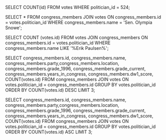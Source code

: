 <!-- Release 1  -->

<!-- 1. Hitung jumlah vote untuk Sen. Olympia Snowe yang memiliki id 524. -->
SELECT COUNT(id) FROM votes WHERE politician_id = 524;

<!-- 2. Sekarang lakukan JOIN tanpa menggunakan id `524`. Query kedua tabel votes dan congress_members. -->
SELECT * FROM congress_members JOIN votes ON congress_members.id = votes.politician_id WHERE congress_members.name = 'Sen. Olympia Snowe';

<!-- 3. Sekarang gimana dengan representative Erik Paulsen? Berapa banyak vote yang dia dapatkan? -->
SELECT COUNT (votes.id) FROM votes JOIN congress_members ON congress_members.id = votes.politician_id WHERE congress_members.name LIKE '%Erik Paulsen%';

<!-- 4. Buatlah daftar peserta Congress yang mendapatkan vote terbanyak. Jangan sertakan field `created_at` dan `updated_at`. -->
SELECT congress_members.id, congress_members.name, congress_members.party,congress_members.location, congress_members.grade_1996, congress_members.grade_current, congress_members.years_in_congress, congress_members.dw1_score, COUNT(votes.id) FROM congress_members JOIN votes ON votes.politician_id = congress_members.id GROUP BY votes.politician_id ORDER BY COUNT(votes.id) DESC LIMIT 3;

<!-- 5. Sekarang buatlah sebuah daftar semua anggota Congress yang setidaknya mendapatkan beberapa vote dalam urutan dari yang paling sedikit. Dan juga jangan sertakan field-field yang memiliki tipe date. -->
SELECT congress_members.id, congress_members.name, congress_members.party,congress_members.location, congress_members.grade_1996, congress_members.grade_current, congress_members.years_in_congress, congress_members.dw1_score, COUNT(votes.id) FROM congress_members JOIN votes ON votes.politician_id = congress_members.id GROUP BY votes.politician_id ORDER BY COUNT(votes.id) ASC LIMIT 3;

<!-- Release 2  -->

<!-- 1. Siapa anggota Congress yang mendapatkan vote terbanyak? List nama mereka dan jumlah vote-nya. Siapa saja yang memilih politisi tersebut? List nama mereka, dan jenis kelamin mereka. -->

<!-- 2. Berapa banyak vote yang diterima anggota Congress yang memiliki grade di bawah 9 (gunakan field `grade_current`)? Ambil nama, lokasi, grade_current dan jumlah vote. -->

<!-- 3. Apa saja 10 negara bagian yang memiliki voters terbanyak? List semua orang yang melakukan vote di negara bagian yang paling populer. (Akan menjadi daftar yang panjang, kamu bisa gunakan hasil dari query pertama untuk menyederhanakan query berikut ini.) -->

<!-- 4. List orang-orang yang vote lebih dari dua kali. Harusnya mereka hanya bisa vote untuk posisi Senator dan satu lagi untuk wakil. Wow, kita dapat si tukang curang! Segera laporkan ke KPK!! -->

<!-- 5. Apakah ada orang yang melakukan vote kepada politisi yang sama dua kali? Siapa namanya dan siapa nama politisinya? -->
